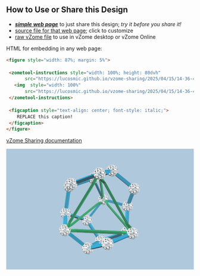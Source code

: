 
## How to Use or Share this Design

 - [***simple web page***](<https://lucosmic.github.io/vzome-sharing/2025/04/15/14-36-40-GRN-Tetrahedron/>) to just share this design; *try it before you share it!*
 - [source file for that web page](<https://github.com/lucosmic/vzome-sharing/edit/main/2025/04/15/14-36-40-GRN-Tetrahedron/index.md>); click to customize
 - [raw vZome file](<https://raw.githubusercontent.com/lucosmic/vzome-sharing/main/2025/04/15/14-36-40-GRN-Tetrahedron/GRN-Tetrahedron.vZome>) to use in vZome desktop or vZome Online
 
 HTML for embedding in any web page:
 ```html
<figure style="width: 87%; margin: 5%">
  
  <zometool-instructions style="width: 100%; height: 80dvh"
        src="https://lucosmic.github.io/vzome-sharing/2025/04/15/14-36-40-GRN-Tetrahedron/GRN-Tetrahedron.vZome" >
    <img  style="width: 100%"
        src="https://lucosmic.github.io/vzome-sharing/2025/04/15/14-36-40-GRN-Tetrahedron/GRN-Tetrahedron.png" >
  </zometool-instructions>

  <figcaption style="text-align: center; font-style: italic;">
     REPLACE this caption!
  </figcaption>
</figure>

 ```

[vZome Sharing documentation](https://vzome.github.io/vzome/sharing.html#how-it-works)

![Image](<GRN-Tetrahedron.png>)

